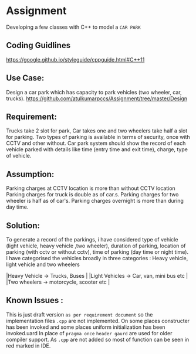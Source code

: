 # Assignment
Developing a few classes with C++ to model a `CAR PARK`

## Coding Guidlines
<https://google.github.io/styleguide/cppguide.html#C++11>


## Use Case:
 
Design a car park which has capacity to park vehicles (two wheeler, car, trucks).
<https://github.com/atulkumarpccs/Assignment/tree/master/Design>

## Requirement:

Trucks take 2 slot for park, Car takes one and two wheelers take half a slot for parking.
Two types of parking is available in terms of security, once with CCTV and other without.
Car park system should show the record of each vehicle parked with details like time (entry time and exit time), charge, type of vehicle.


## Assumption:
 
Parking charges at CCTV location is more than without CCTV location
Parking charges for truck is double as of car.s.
Parking charges for two wheeler is half as of car's.
Parking charges overnight is more than during day time.

## Solution:
 
To generate a record of the parkings, i have considered type of vehicle (light vehicle, heavy vehicle ,two wheeler), duration of parking, location of parking (with cctv or without cctv), time of parking (day time or night time).
I have categorised the vehicles broadly in three categories : Heavy vehicle, light vehicle and two wheelers
 
|Heavy Vehicle -> Trucks, Buses |
|Light Vehicles -> Car, van, mini bus etc |
|Two wheelers -> motorcycle, scooter etc |

## Known Issues :
This is just draft version `as per requirement document` so the implementation files `.cpp` are not implemented.
On some places constructer has been invoked and some places uniform initialization has been invoked.uard
In place of `pragma once` ``header gaurd`` are used for older compiler support.
As `.cpp`  are not added so most of function can be seen in red marked in IDE.

